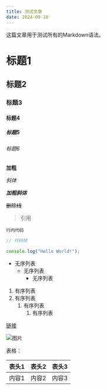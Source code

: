 ```yaml
---
title: 测试文章
date: 2024-09-10
---
```


这篇文章用于测试所有的Markdown语法。

# 标题1

## 标题2

### 标题3

#### 标题4

##### 标题5

###### 标题6

**加粗**

_斜体_

**_加粗斜体_**

~~删除线~~

> 引用

`行内代码`

```js
// 代码块

console.log("Hello World!");
```

- 无序列表
  - 无序列表
    - 无序列表

1. 有序列表
2. 有序列表
   1. 有序列表
      1. 有序列表

[链接](/)

![图片](https://image.dooo.ng/c/2024/09/10/66e064cbe42f7.webp)

表格：

| 表头1 | 表头2 | 表头3 |
| ----- | ----- | ----- |
| 内容1 | 内容2 | 内容3 |

